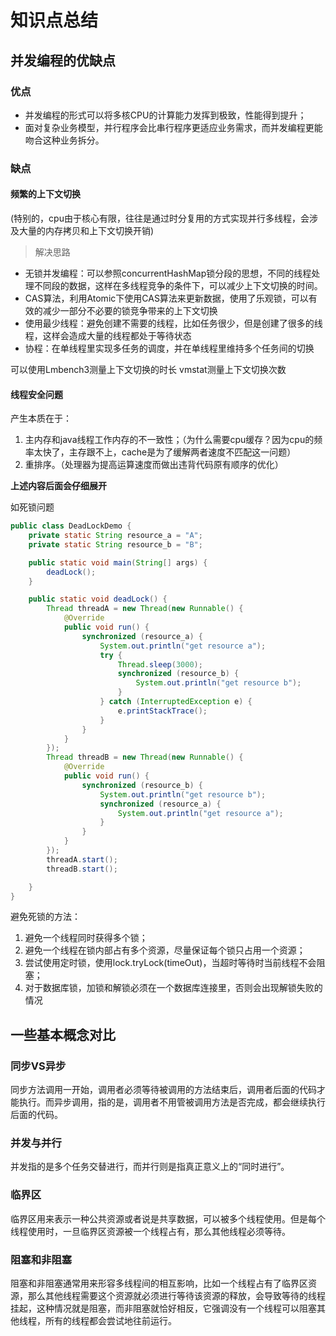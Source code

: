 # 知识点总结

## 并发编程的优缺点

### 优点

- 并发编程的形式可以将多核CPU的计算能力发挥到极致，性能得到提升；
- 面对复杂业务模型，并行程序会比串行程序更适应业务需求，而并发编程更能吻合这种业务拆分。

### 缺点

#### 频繁的上下文切换

 (特别的，cpu由于核心有限，往往是通过时分复用的方式实现并行多线程，会涉及大量的内存拷贝和上下文切换开销)

> 解决思路

- 无锁并发编程：可以参照concurrentHashMap锁分段的思想，不同的线程处理不同段的数据，这样在多线程竞争的条件下，可以减少上下文切换的时间。
- CAS算法，利用Atomic下使用CAS算法来更新数据，使用了乐观锁，可以有效的减少一部分不必要的锁竞争带来的上下文切换
- 使用最少线程：避免创建不需要的线程，比如任务很少，但是创建了很多的线程，这样会造成大量的线程都处于等待状态
- 协程：在单线程里实现多任务的调度，并在单线程里维持多个任务间的切换

可以使用Lmbench3测量上下文切换的时长 vmstat测量上下文切换次数

#### 线程安全问题

产生本质在于：

1. 主内存和java线程工作内存的不一致性；（为什么需要cpu缓存？因为cpu的频率太快了，主存跟不上，cache是为了缓解两者速度不匹配这一问题）
2. 重排序。（处理器为提高运算速度而做出违背代码原有顺序的优化）

__上述内容后面会仔细展开__

如死锁问题

```java
public class DeadLockDemo {
    private static String resource_a = "A";
    private static String resource_b = "B";

    public static void main(String[] args) {
        deadLock();
    }

    public static void deadLock() {
        Thread threadA = new Thread(new Runnable() {
            @Override
            public void run() {
                synchronized (resource_a) {
                    System.out.println("get resource a");
                    try {
                        Thread.sleep(3000);
                        synchronized (resource_b) {
                            System.out.println("get resource b");
                        }
                    } catch (InterruptedException e) {
                        e.printStackTrace();
                    }
                }
            }
        });
        Thread threadB = new Thread(new Runnable() {
            @Override
            public void run() {
                synchronized (resource_b) {
                    System.out.println("get resource b");
                    synchronized (resource_a) {
                        System.out.println("get resource a");
                    }
                }
            }
        });
        threadA.start();
        threadB.start();

    }
}
```

避免死锁的方法：

1. 避免一个线程同时获得多个锁；
2. 避免一个线程在锁内部占有多个资源，尽量保证每个锁只占用一个资源；
3. 尝试使用定时锁，使用lock.tryLock(timeOut)，当超时等待时当前线程不会阻塞；
4. 对于数据库锁，加锁和解锁必须在一个数据库连接里，否则会出现解锁失败的情况

## 一些基本概念对比

### 同步VS异步

同步方法调用一开始，调用者必须等待被调用的方法结束后，调用者后面的代码才能执行。而异步调用，指的是，调用者不用管被调用方法是否完成，都会继续执行后面的代码。

### 并发与并行

并发指的是多个任务交替进行，而并行则是指真正意义上的“同时进行”。

### 临界区

临界区用来表示一种公共资源或者说是共享数据，可以被多个线程使用。但是每个线程使用时，一旦临界区资源被一个线程占有，那么其他线程必须等待。

### 阻塞和非阻塞

阻塞和非阻塞通常用来形容多线程间的相互影响，比如一个线程占有了临界区资源，那么其他线程需要这个资源就必须进行等待该资源的释放，会导致等待的线程挂起，这种情况就是阻塞，而非阻塞就恰好相反，它强调没有一个线程可以阻塞其他线程，所有的线程都会尝试地往前运行。



